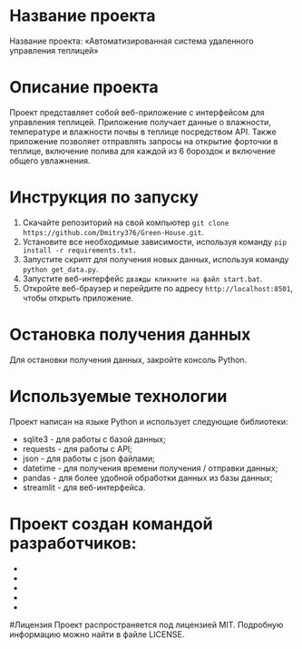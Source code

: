 # Название проекта
Название проекта: «Автоматизированная система удаленного управления теплицей»

# Описание проекта
Проект представляет собой веб-приложение с интерфейсом для управления теплицей. Приложение получает данные о влажности, температуре и влажности почвы в теплице посредством API. Также приложение позволяет отправлять запросы на открытие форточки в теплице, включение полива для каждой из 6 бороздок и включение общего увлажнения.

# Инструкция по запуску
1. Скачайте репозиторий на свой компьютер `git clone https://github.com/Dmitry376/Green-House.git`.
2. Установите все необходимые зависимости, используя команду `pip install -r requirements.txt.`
3. Запустите скрипт для получения новых данных, используя команду `python get_data.py`.
4. Запустите веб-интерфейс `дважды кликните на файл start.bat`.
5. Откройте веб-браузер и перейдите по адресу `http://localhost:8501`, чтобы открыть приложение.

# Остановка получения данных
Для остановки получения данных, закройте консоль Python.

# Используемые технологии
Проект написан на языке Python и использует следующие библиотеки:

- sqlite3 - для работы с базой данных;
- requests - для работы с API;
- json - для работы с json файлами;
- datetime - для получения времени получения / отправки данных;
- pandas - для более удобной обработки данных из базы данных;
- streamlit - для веб-интерфейса.

# Проект создан командой разработчиков:
- 
- 
- 
- 
- 

#Лицензия
Проект распространяется под лицензией MIT. Подробную информацию можно найти в файле LICENSE.
